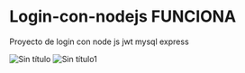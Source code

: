 # Login-con-nodejs FUNCIONA
Proyecto de login con node js jwt mysql express

![Sin título](https://user-images.githubusercontent.com/113071685/232259578-a30c2683-8a6b-4f71-8dff-a7d4f232270b.png)
![Sin título1](https://user-images.githubusercontent.com/113071685/232259593-6c9bacb0-49aa-4df6-bc2a-488f3009e631.jpg)


